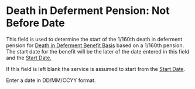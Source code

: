 # Death in Deferment Pension: Not Before Date

This field is used to determine the start of the 1/160th death in
deferment pension for [Death in Deferment Benefit
Basis](actives_basis+ddinds.md) based on a 1/160th pension. The start
date for the benefit will be the later of the date entered in this field
and the [Start Date.](actives_basis+diddat.md)

If this field is left blank the service is assumed to start from the
[Start Date](actives_basis+diddat.md).

Enter a date in DD/MM/CCYY format.
